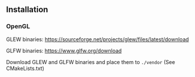 ## Installation

### OpenGL

GLEW binaries: https://sourceforge.net/projects/glew/files/latest/download

GLFW binaries: https://www.glfw.org/download

Download GLEW and GLFW binaries and place them to `./vendor` (See CMakeLists.txt)
